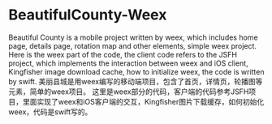 # BeautifulCounty-Weex
   Beautiful County  is a mobile project written by weex, which includes home page, details page, rotation map and other elements, simple weex project.    Here is the weex part of the code, the client code refers to the JSFH project, which implements the interaction between weex and iOS client, Kingfisher image download cache, how to initialize weex, the code is written by swift. 美丽县城是用weex编写的移动端项目，包含了首页，详情页，轮播图等元素，简单的weex项目。 这里是weex部分的代码，客户端的代码参考JSFH项目，里面实现了weex和iOS客户端的交互，Kingfisher图片下载缓存，如何初始化weex，代码是swift写的。
